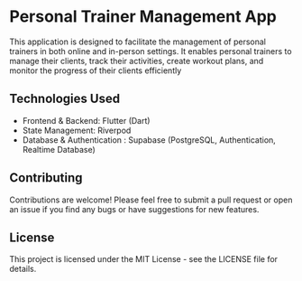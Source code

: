 # Personal Trainer Management App
 This application is designed to facilitate the management of personal trainers in both online and in-person settings. It enables personal trainers to manage their clients, track their activities, create workout plans, and monitor the progress of their clients efficiently

## Technologies Used
- Frontend & Backend: Flutter (Dart)
- State Management: Riverpod
- Database & Authentication : Supabase (PostgreSQL, Authentication, Realtime Database)

## Contributing
Contributions are welcome! Please feel free to submit a pull request or open an issue if you find any bugs or have suggestions for new features.

## License
This project is licensed under the MIT License - see the LICENSE file for details.
